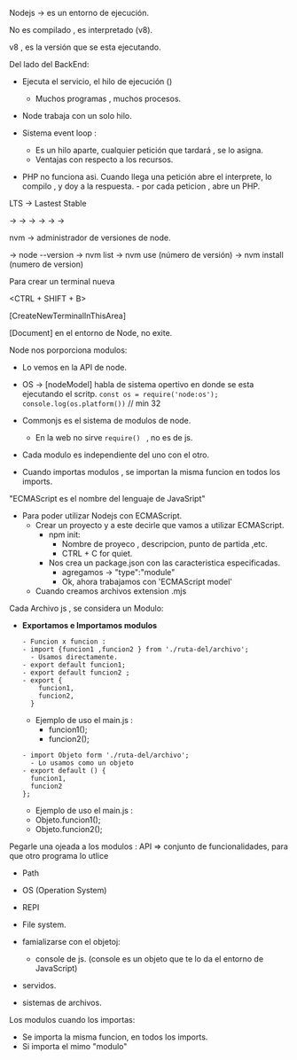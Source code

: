 Nodejs -> es un entorno de ejecución.

No es compilado , es interpretado (v8).

v8 , es la versión que se esta ejecutando.

Del lado del BackEnd:

- Ejecuta el servicio, el hilo de ejecución ()
  - Muchos programas , muchos procesos.
- Node trabaja con un solo hilo.
- Sistema event loop :

  - Es un hilo aparte, cualquier petición que tardará , se lo asigna.
  - Ventajas con respecto a los recursos.

- PHP no funciona asi. Cuando llega una petición abre el interprete,
  lo compilo , y doy a la respuesta. - por cada peticion , abre un PHP.

LTS -> Lastest Stable

-> -> -> -> -> ->

nvm -> administrador de versiones de node.

-> node --version
-> nvm list
-> nvm use (número de versión)
-> nvm install (numero de version)

Para crear un terminal nueva

<CTRL + SHIFT + B>

[CreateNewTerminalInThisArea]

[Document] en el entorno de Node, no exite.

Node nos porporciona modulos:

- Lo vemos en la API de node.

- OS -> [nodeModel] habla de sistema opertivo en donde se esta ejecutando el scritp.
  `const os = require('node:os');`
  `console.log(os.platform())` // min 32

- Commonjs es el sistema de modulos de node.

  - En la web no sirve `require() ` , no es de js.

- Cada modulo es independiente del uno con el otro.

- Cuando importas modulos , se importan la misma funcion en todos los imports.

"ECMAScript es el nombre del lenguaje de JavaSript"

- Para poder utilizar Nodejs con ECMAScript.
  - Crear un proyecto y a este decirle que vamos a utilizar ECMAScript.
    - npm init:
      - Nombre de proyeco , descripcion, punto de partida ,etc.
      - CTRL + C for quiet.
    - Nos crea un package.json con las caracteristica especificadas.
      - agregamos -> "type":"module"
      - Ok, ahora trabajamos con 'ECMAScript model'
  - Cuando creamos archivos extension .mjs

Cada Archivo js , se considera un Modulo:

- **Exportamos e Importamos modulos**
  ```
  - Funcion x funcion :
  - import {funcion1 ,funcion2 } from './ruta-del/archivo';
    - Usamos directamente.
  - export default funcion1;
  - export default funcion2 ;
  - export {
      funcion1,
      funcion2,
    }
  ```
  - Ejemplo de uso el main.js :
    - funcion1();
    - funcion2();
  ```
  - import Objeto form './ruta-del/archivo';
    - Lo usamos como un objeto
  - export default () {
    funcion1,
    funcion2
  };
  ```
  - Ejemplo de uso el main.js :
  - Objeto.funcion1();
  - Objeto.funcion2();

Pegarle una ojeada a los modulos : API => conjunto de funcionalidades, para que otro programa lo utlice

- Path
- OS (Operation System)
- REPI
- File system.

- famializarse con el objetoj:
  - console de js. (console es un objeto que te lo da el entorno de JavaScript)
- servidos.
- sistemas de archivos.

Los modulos cuando los importas:

- Se importa la misma funcion, en todos los imports.
- Si importa el mimo "modulo"
